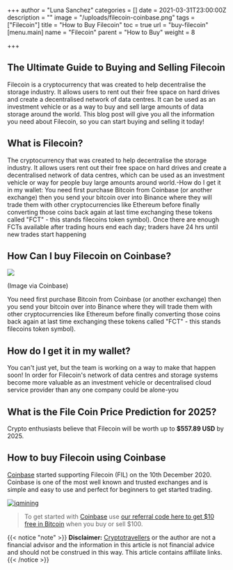 +++
author = "Luna Sanchez"
categories = []
date = 2021-03-31T23:00:00Z
description = ""
image = "/uploads/filecoin-coinbase.png"
tags = ["Filecoin"]
title = "How to Buy Filecoin"
toc = true
url = "buy-filecoin"
[menu.main]
name = "Filecoin"
parent = "How to Buy"
weight = 8

+++
## The Ultimate Guide to Buying and Selling Filecoin

Filecoin is a cryptocurrency that was created to help decentralise the storage industry. It allows users to rent out their free space on hard drives and create a decentralised network of data centres. It can be used as an investment vehicle or as a way to buy and sell large amounts of data storage around the world. This blog post will give you all the information you need about Filecoin, so you can start buying and selling it today!

## What is Filecoin?

The cryptocurrency that was created to help decentralise the storage industry. It allows users rent out their free space on hard drives and create a decentralised network of data centres, which can be used as an investment vehicle or way for people buy large amounts around world.-How do I get it in my wallet: You need first purchase Bitcoin from Coinbase (or another exchange) then you send your bitcoin over into Binance where they will trade them with other cryptocurrencies like Ethereum before finally converting those coins back again at last time exchanging these tokens called "FCT" - this stands filecoins token symbol). Once there are enough FCTs available after trading hours end each day; traders have 24 hrs until new trades start happening

## How Can I buy Filecoin on Coinbase?

![](/uploads/filecoin-coinbase.png)

(Image via Coinbase)

You need first purchase Bitcoin from Coinbase (or another exchange) then you send your bitcoin over into Binance where they will trade them with other cryptocurrencies like Ethereum before finally converting those coins back again at last time exchanging these tokens called "FCT" - this stands filecoins token symbol).

## How do I get it in my wallet?

You can't just yet, but the team is working on a way to make that happen soon! In order for Filecoin's network of data centres and storage systems become more valuable as an investment vehicle or decentralised cloud service provider than any one company could be alone-you

## What is the File Coin Price Prediction for 2025?

Crypto enthusiasts believe that Filecoin will be worth up to **$557.89 USD** by 2025.

## How to buy Filecoin using Coinbase

[Coinbase](https://cryptotravellers.com/link/coinbase) started supporting Filecoin (FIL) on the 10th December 2020.  Coinbase is one of the most well known and trusted exchanges and is simple and easy to use and perfect for beginners to get started trading.

[![iqmining](/uploads/iqmining_728x90_3-3_3-years.gif)](https://cryptotravellers.com/link/iqmining)

> To get started with [Coinbase](https://cryptotravellers.com/link/coinbase) use [our referral code here to get $10 free in Bitcoin](https://cryptotravellers.com/link/coinbase) when you buy or sell $100.

{{< notice "note" >}} **Disclaimer:** [Cryptotravellers](https://cryptotravellers.com) or the author are not a financial advisor and the information in this article is not financial advice and should not be construed in this way.  This article contains affiliate links. {{< /notice >}}